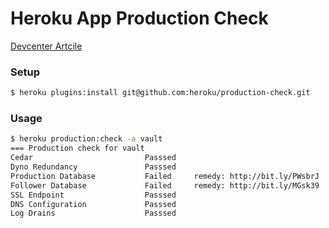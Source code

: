 # Heroku App Production Check

[Devcenter Artcile](https://devcenter.heroku.com/articles/maximizing-availability)

### Setup

```bash
$ heroku plugins:install git@github.com:heroku/production-check.git
```

### Usage

```bash
$ heroku production:check -a vault
=== Production check for vault
Cedar                         Passsed
Dyno Redundancy               Passsed
Production Database           Failed 	 remedy: http://bit.ly/PWsbrJ
Follower Database             Failed 	 remedy: http://bit.ly/MGsk39
SSL Endpoint                  Passsed
DNS Configuration             Passsed
Log Drains                    Passsed
```
